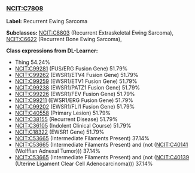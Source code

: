 
### [NCIT:C7808](http://purl.obolibrary.org/obo/NCIT_C7808)
**Label:** Recurrent Ewing Sarcoma

**Subclasses:** [NCIT:C8803](http://purl.obolibrary.org/obo/NCIT_C8803) (Recurrent Extraskeletal Ewing Sarcoma), [NCIT:C6622](http://purl.obolibrary.org/obo/NCIT_C6622) (Recurrent Bone Ewing Sarcoma), 

**Class expressions from DL-Learner:**

- Thing 54.24%
- [NCIT:C99281](http://purl.obolibrary.org/obo/NCIT_C99281) (FUS/ERG Fusion Gene) 51.79%
- [NCIT:C99262](http://purl.obolibrary.org/obo/NCIT_C99262) (EWSR1/ETV4 Fusion Gene) 51.79%
- [NCIT:C99259](http://purl.obolibrary.org/obo/NCIT_C99259) (EWSR1/ETV1 Fusion Gene) 51.79%
- [NCIT:C99238](http://purl.obolibrary.org/obo/NCIT_C99238) (EWSR1/PATZ1 Fusion Gene) 51.79%
- [NCIT:C99226](http://purl.obolibrary.org/obo/NCIT_C99226) (EWSR1/FEV Fusion Gene) 51.79%
- [NCIT:C99211](http://purl.obolibrary.org/obo/NCIT_C99211) (EWSR1/ERG Fusion Gene) 51.79%
- [NCIT:C99202](http://purl.obolibrary.org/obo/NCIT_C99202) (EWSR1/FLI1 Fusion Gene) 51.79%
- [NCIT:C40558](http://purl.obolibrary.org/obo/NCIT_C40558) (Primary Lesion) 51.79%
- [NCIT:C38155](http://purl.obolibrary.org/obo/NCIT_C38155) (Recurrent Disease) 51.79%
- [NCIT:C36105](http://purl.obolibrary.org/obo/NCIT_C36105) (Indolent Clinical Course) 51.79%
- [NCIT:C18322](http://purl.obolibrary.org/obo/NCIT_C18322) (EWSR1 Gene) 51.79%
- [NCIT:C53665](http://purl.obolibrary.org/obo/NCIT_C53665) (Intermediate Filaments Present) 37.14%
- [NCIT:C53665](http://purl.obolibrary.org/obo/NCIT_C53665) (Intermediate Filaments Present) and (not ([NCIT:C40141](http://purl.obolibrary.org/obo/NCIT_C40141) (Wolffian Adnexal Tumor))) 37.14%
- [NCIT:C53665](http://purl.obolibrary.org/obo/NCIT_C53665) (Intermediate Filaments Present) and (not ([NCIT:C40139](http://purl.obolibrary.org/obo/NCIT_C40139) (Uterine Ligament Clear Cell Adenocarcinoma))) 37.14%


